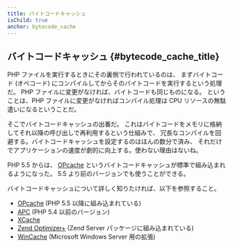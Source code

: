 ```yaml
---
title: バイトコードキャッシュ
isChild: true
anchor: bytecode_cache
---
```


## バイトコードキャッシュ {#bytecode_cache_title}

PHP ファイルを実行するときにその裏側で行われているのは、
まずバイトコード (オペコード) にコンパイルしてからそのバイトコードを実行するという処理だ。
PHP ファイルに変更がなければ、バイトコードも同じものになる。
ということは、PHP ファイルに変更がなければコンパイル処理は CPU リソースの無駄遣いになるということだ。

そこでバイトコードキャッシュの出番だ。
これはバイトコードをメモリに格納してそれ以降の呼び出しで再利用するという仕組みで、
冗長なコンパイルを回避する。バイトコードキャッシュを設定するのはほんの数分で済み、
それだけでアプリケーションの速度が劇的に向上する。使わない理由はないね。

PHP 5.5 からは、 [OPcache][opcache-book]
というバイトコードキャッシュが標準で組み込まれるようになった。
5.5 より前のバージョンでも使うことができる。

バイトコードキャッシュについて詳しく知りたければ、以下を参照すること。

* [OPcache][opcache-book] (PHP 5.5 以降に組み込まれている)
* [APC](http://php.net/manual/ja/book.apc.php) (PHP 5.4 以前のバージョン)
* [XCache](http://xcache.lighttpd.net/)
* [Zend Optimizer+](http://www.zend.com/products/server/) (Zend Server パッケージに組み込まれている)
* [WinCache](http://www.iis.net/download/wincacheforphp) (Microsoft Windows Server 用の拡張)

[opcache-book]: http://php.net/manual/ja/book.opcache.php
